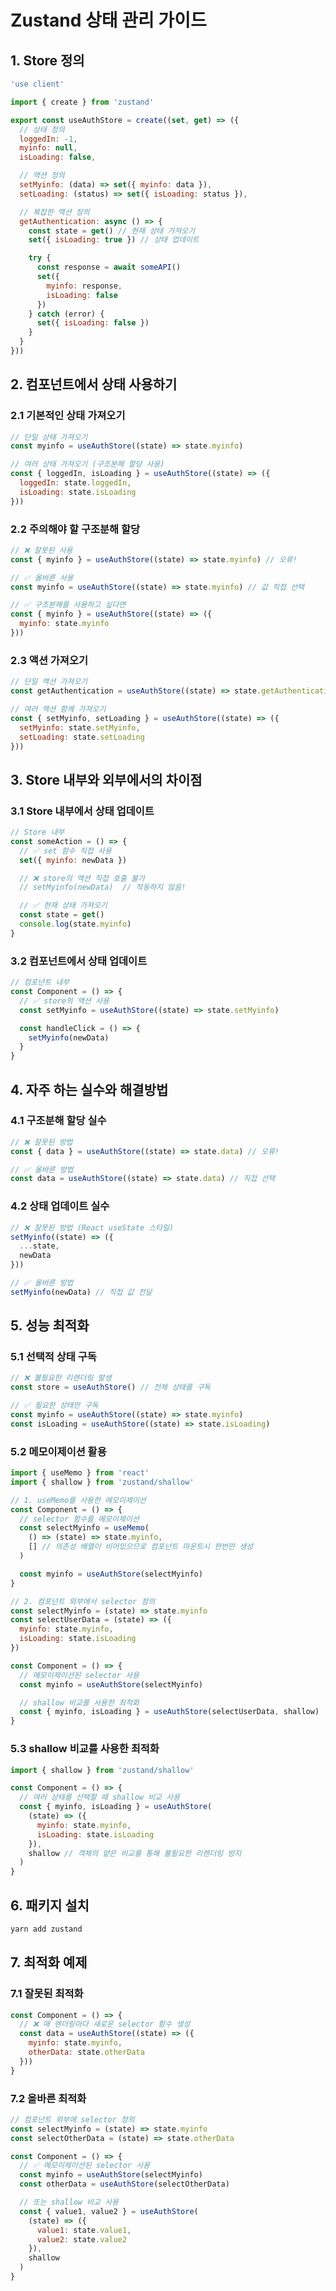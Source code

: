 # Zustand 상태 관리 가이드

## 1. Store 정의

```javascript
'use client'

import { create } from 'zustand'

export const useAuthStore = create((set, get) => ({
  // 상태 정의
  loggedIn: -1,
  myinfo: null,
  isLoading: false,

  // 액션 정의
  setMyinfo: (data) => set({ myinfo: data }),
  setLoading: (status) => set({ isLoading: status }),

  // 복잡한 액션 정의
  getAuthentication: async () => {
    const state = get() // 현재 상태 가져오기
    set({ isLoading: true }) // 상태 업데이트

    try {
      const response = await someAPI()
      set({
        myinfo: response,
        isLoading: false
      })
    } catch (error) {
      set({ isLoading: false })
    }
  }
}))
```

## 2. 컴포넌트에서 상태 사용하기

### 2.1 기본적인 상태 가져오기

```javascript
// 단일 상태 가져오기
const myinfo = useAuthStore((state) => state.myinfo)

// 여러 상태 가져오기 (구조분해 할당 사용)
const { loggedIn, isLoading } = useAuthStore((state) => ({
  loggedIn: state.loggedIn,
  isLoading: state.isLoading
}))
```

### 2.2 주의해야 할 구조분해 할당

```javascript
// ❌ 잘못된 사용
const { myinfo } = useAuthStore((state) => state.myinfo) // 오류!

// ✅ 올바른 사용
const myinfo = useAuthStore((state) => state.myinfo) // 값 직접 선택

// ✅ 구조분해를 사용하고 싶다면
const { myinfo } = useAuthStore((state) => ({
  myinfo: state.myinfo
}))
```

### 2.3 액션 가져오기

```javascript
// 단일 액션 가져오기
const getAuthentication = useAuthStore((state) => state.getAuthentication)

// 여러 액션 함께 가져오기
const { setMyinfo, setLoading } = useAuthStore((state) => ({
  setMyinfo: state.setMyinfo,
  setLoading: state.setLoading
}))
```

## 3. Store 내부와 외부에서의 차이점

### 3.1 Store 내부에서 상태 업데이트

```javascript
// Store 내부
const someAction = () => {
  // ✅ set 함수 직접 사용
  set({ myinfo: newData })

  // ❌ store의 액션 직접 호출 불가
  // setMyinfo(newData)  // 작동하지 않음!

  // ✅ 현재 상태 가져오기
  const state = get()
  console.log(state.myinfo)
}
```

### 3.2 컴포넌트에서 상태 업데이트

```javascript
// 컴포넌트 내부
const Component = () => {
  // ✅ store의 액션 사용
  const setMyinfo = useAuthStore((state) => state.setMyinfo)

  const handleClick = () => {
    setMyinfo(newData)
  }
}
```

## 4. 자주 하는 실수와 해결방법

### 4.1 구조분해 할당 실수

```javascript
// ❌ 잘못된 방법
const { data } = useAuthStore((state) => state.data) // 오류!

// ✅ 올바른 방법
const data = useAuthStore((state) => state.data) // 직접 선택
```

### 4.2 상태 업데이트 실수

```javascript
// ❌ 잘못된 방법 (React useState 스타일)
setMyinfo((state) => ({
  ...state,
  newData
}))

// ✅ 올바른 방법
setMyinfo(newData) // 직접 값 전달
```

## 5. 성능 최적화

### 5.1 선택적 상태 구독

```javascript
// ❌ 불필요한 리렌더링 발생
const store = useAuthStore() // 전체 상태를 구독

// ✅ 필요한 상태만 구독
const myinfo = useAuthStore((state) => state.myinfo)
const isLoading = useAuthStore((state) => state.isLoading)
```

### 5.2 메모이제이션 활용

```javascript
import { useMemo } from 'react'
import { shallow } from 'zustand/shallow'

// 1. useMemo를 사용한 메모이제이션
const Component = () => {
  // selector 함수를 메모이제이션
  const selectMyinfo = useMemo(
    () => (state) => state.myinfo,
    [] // 의존성 배열이 비어있으므로 컴포넌트 마운트시 한번만 생성
  )

  const myinfo = useAuthStore(selectMyinfo)
}

// 2. 컴포넌트 외부에서 selector 정의
const selectMyinfo = (state) => state.myinfo
const selectUserData = (state) => ({
  myinfo: state.myinfo,
  isLoading: state.isLoading
})

const Component = () => {
  // 메모이제이션된 selector 사용
  const myinfo = useAuthStore(selectMyinfo)

  // shallow 비교를 사용한 최적화
  const { myinfo, isLoading } = useAuthStore(selectUserData, shallow)
}
```

### 5.3 shallow 비교를 사용한 최적화

```javascript
import { shallow } from 'zustand/shallow'

const Component = () => {
  // 여러 상태를 선택할 때 shallow 비교 사용
  const { myinfo, isLoading } = useAuthStore(
    (state) => ({
      myinfo: state.myinfo,
      isLoading: state.isLoading
    }),
    shallow // 객체의 얕은 비교를 통해 불필요한 리렌더링 방지
  )
}
```

## 6. 패키지 설치

```bash
yarn add zustand
```

## 7. 최적화 예제

### 7.1 잘못된 최적화

```javascript
const Component = () => {
  // ❌ 매 렌더링마다 새로운 selector 함수 생성
  const data = useAuthStore((state) => ({
    myinfo: state.myinfo,
    otherData: state.otherData
  }))
}
```

### 7.2 올바른 최적화

```javascript
// 컴포넌트 외부에 selector 정의
const selectMyinfo = (state) => state.myinfo
const selectOtherData = (state) => state.otherData

const Component = () => {
  // ✅ 메모이제이션된 selector 사용
  const myinfo = useAuthStore(selectMyinfo)
  const otherData = useAuthStore(selectOtherData)

  // 또는 shallow 비교 사용
  const { value1, value2 } = useAuthStore(
    (state) => ({
      value1: state.value1,
      value2: state.value2
    }),
    shallow
  )
}
```
